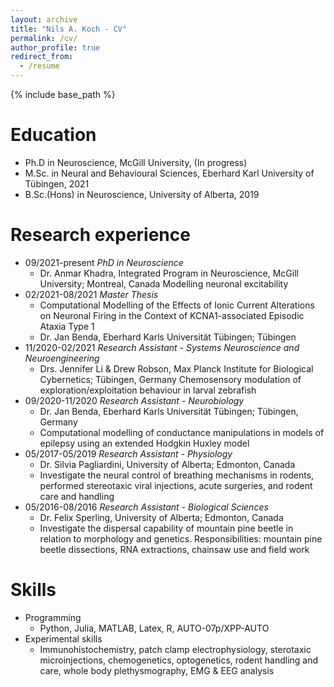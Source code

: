 ```yaml
---
layout: archive
title: "Nils A. Koch - CV"
permalink: /cv/
author_profile: true
redirect_from:
  - /resume
---
```


{% include base_path %}

Education
======
* Ph.D in Neuroscience, McGill University, (In progress)
* M.Sc. in Neural and Behavioural Sciences, Eberhard Karl University of Tübingen, 2021
* B.Sc.(Hons) in Neuroscience, University of Alberta, 2019

Research experience
======
* 09/2021-present 	*PhD in Neuroscience*
  * Dr. Anmar Khadra, Integrated Program in Neuroscience, McGill University; Montreal, Canada
    Modelling neuronal excitability
* 02/2021-08/2021 	*Master Thesis* 
  * Computational Modelling of the Effects of Ionic Current Alterations on Neuronal Firing in the Context of KCNA1-associated Episodic Ataxia Type 1
  * Dr. Jan Benda, Eberhard Karls Universität Tübingen; Tübingen
* 11/2020-02/2021 	*Research Assistant - Systems Neuroscience and Neuroengineering*
  * Drs. Jennifer Li & Drew Robson, Max Planck Institute for Biological Cybernetics; Tübingen, Germany
  	Chemosensory modulation of exploration/exploitation behaviour in larval zebrafish
* 09/2020-11/2020 	*Research Assistant - Neurobiology*
  * Dr. Jan Benda, Eberhard Karls Universität Tübingen; Tübingen, Germany
  * Computational modelling of conductance manipulations in models of epilepsy using an extended Hodgkin Huxley model
* 05/2017-05/2019 	*Research Assistant - Physiology*
  * Dr. Silvia Pagliardini, University of Alberta; Edmonton, Canada
  * Investigate the neural control of breathing mechanisms in rodents, performed stereotaxic viral injections, acute surgeries, and rodent care and handling
* 05/2016-08/2016 	*Research Assistant - Biological Sciences*
  * Dr. Felix Sperling, University of Alberta; Edmonton, Canada
  * Investigate the dispersal capability of mountain pine beetle in relation to morphology and genetics. Responsibilities: mountain pine beetle dissections, RNA extractions, chainsaw use and field work
  
Skills
======
* Programming
  * Python, Julia, MATLAB, Latex, R, AUTO-07p/XPP-AUTO
* Experimental skills
  * Immunohistochemistry, patch clamp electrophysiology, sterotaxic microinjections,
chemogenetics, optogenetics, rodent handling and care, whole body
plethysmography, EMG & EEG analysis

  

